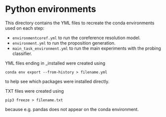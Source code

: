 # Python environmentsThis directory contains the YML files to recreate the conda environmentsused on each step:- ```environmentcoref.yml``` to run the coreference resolution model.- ```environment.yml``` to run the proposition generation.- ```main_task_environment.yml``` to run the main experiments with the probingclassifier.YML files ending in _installed were created using```conda env export --from-history > filename.yml````to help see which packages were installed directly. TXT files were created using ```pip3 freeze > filename.txt```because e.g. pandas does not appear on the conda environment.